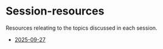 # Session-resources

Resources releating to the topics discussed in each session.

- [2025-09-27](2025-09-27.md)
